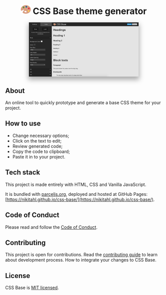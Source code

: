 <h1 align="center">
  <img src="./src/img/favicon-32x32.png" alt="CSS Base logo" />
  CSS Base theme generator
</h1>
<p align="center">
  <img src="./src/img/css-base-look.png" alt="CSS Base site look" width="70%" style="box-shadow: 0px 8px 15px 2px #aaa; width: 70%" />
</p>

## About 

An online tool to quickly prototype and generate a base CSS theme for your project.

## How to use

- Change necessary options;
- Click on the text to edit;
- Review generated code;
- Copy the code to clipboard;
- Paste it in to your project.

## Tech stack

This project is made entirely with HTML, CSS and Vanilla JavaScript.

It is bundled with [parceljs.org](https://parceljs.org/), deployed and hosted at GitHub Pages: [https://nikitahl.github.io/css-base/](https://nikitahl.github.io/css-base/).

## Code of Conduct

Please read and follow the [Code of Conduct](./CODE_OF_CONDUCT.md).

## Contributing

This project is open for contributions. Read the [contributing guide](./CONTRIBUTING.md) to learn about development process. How to integrate your changes to CSS Base.

## License

CSS Base is [MIT licensed](./LICENSE).
